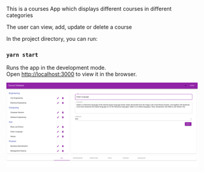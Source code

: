This is a courses App which displays different courses in different categories

The user can view, add, update or delete a course

In the project directory, you can run:

### `yarn start`

Runs the app in the development mode.<br>
Open [http://localhost:3000](http://localhost:3000) to view it in the browser.

![alt text](https://github.com/samuelbwambale/courses-APP/blob/develop/public/landingPage.png)

